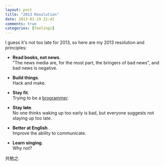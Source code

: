 ```yaml
---
layout: post
title: "2013 Resolution"
date: 2013-01-19 22:42
comments: true
categories: [feelings]
---
```

I guess it's not too late for 2013, so here are my 2013 resolution and principles:

- **Read books, not news**.  
    "The news media are, for the most part, the bringers of bad news", and bad news is negative.

- **Build things**.  
    Hack and make.

- **Stay fit**.  
    Trying to be a <u>brogrammer</u>.

- **Stay ~~late~~**.  
    No one thinks waking up too early is bad, but everyone suggests not staying up too late.

- **Better at English**.  
    Improve the ability to communicate.

- **Learn singing**.  
    Why not?
    
共勉之.
